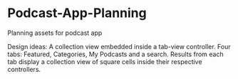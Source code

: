 # Podcast-App-Planning
Planning assets for podcast app

Design ideas:  A collection view embedded inside a tab-view controller.
Four tabs: Featured, Categories, My Podcasts and a search. Results from each tab display a collection view of square cells inside their respective controllers.

